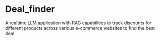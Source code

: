 # Deal_finder
A realtime LLM application with RAG capabilities to track discounts for different products across various e-commerce websites to find the best deal
